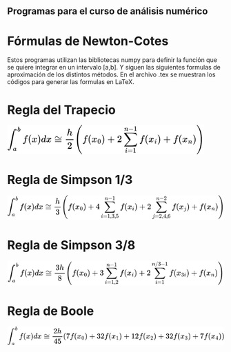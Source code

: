 ## Programas para el curso de análisis numérico

# Fórmulas de Newton-Cotes

Estos programas utilizan las bibliotecas numpy para definir la función que se quiere integrar en un intervalo [a,b]. Y siguen las siguientes formulas de aproximación de los distintos métodos. En el archivo .tex se muestran los códigos para generar las formulas en LaTeX.



# Regla del Trapecio

![Método_del_trapecio](https://raw.githubusercontent.com/PeterArgueta/Analisis_Numerico_Integracion/master/img/trapecio.png)


# Regla de Simpson 1/3

![Método_Simpson1](https://raw.githubusercontent.com/PeterArgueta/Analisis_Numerico_Integracion/master/img/simpson1.png)


# Regla de Simpson 3/8

![Método_Simpson2](https://raw.githubusercontent.com/PeterArgueta/Analisis_Numerico_Integracion/master/img/simpson2.png)

# Regla de Boole

![Método_Boole](https://raw.githubusercontent.com/PeterArgueta/Analisis_Numerico_Integracion/master/img/boole.png)

